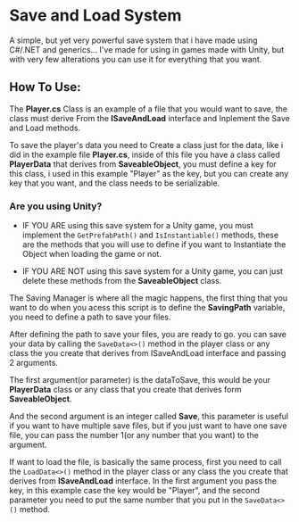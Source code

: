 # Save and Load System
A simple, but yet very powerful save system that i have made using C#/.NET and generics...
I've made for using in games made with Unity, but with very few alterations you can use it for everything that you want.

## How To Use:

The **Player.cs** Class is an example of a file that you would want to save, the class must derive From the **ISaveAndLoad** interface and Inplement the Save and Load methods.

To save the player's data you need to Create a class just for the data, like i did in the example file **Player.cs**, inside of this file you have a class called **PlayerData** that derives from **SaveableObject**, you must define a key for this class, i used in this example "Player" as the key, but you can create any key that you want, and the class needs to be serializable.

### Are you using Unity?

- IF YOU ARE using this save system for a Unity game, you must implement the ```GetPrefabPath()``` and ```IsInstantiable()``` methods, these are the methods that you will use to define if you want to Instantiate the Object when loading the game or not.

- IF YOU ARE NOT using this save system for a Unity game, you can just delete these methods from the **SaveableObject** class.


The Saving Manager is where all the magic happens, the first thing that you want to do when you acess this script is to define the **SavingPath** variable, you need to define a path to save your files.

After defining the path to save your files, you are ready to go. you can save your data by calling the ```SaveData<>()``` method in the player class or any class the you create that derives from ISaveAndLoad interface and passing 2 arguments.

The first argument(or parameter) is the  dataToSave, this would be your **PlayerData** class or any class that you create that derives form **SaveableObject**.

And the second argument is an integer called **Save**, this parameter is useful if you want to have multiple save files, but if you just want to have one save file, you can pass the number 1(or any number that you want) to the argument.

If want to load the file, is basically the same process, first you need to call the ```LoadData<>()``` method in the player class or any class the you create that derives from **ISaveAndLoad** interface.
In the first argument you pass the key, in this example case the key would be "Player", and the second parameter you need to put the same number that you put in the ```SaveData<>()``` method.
